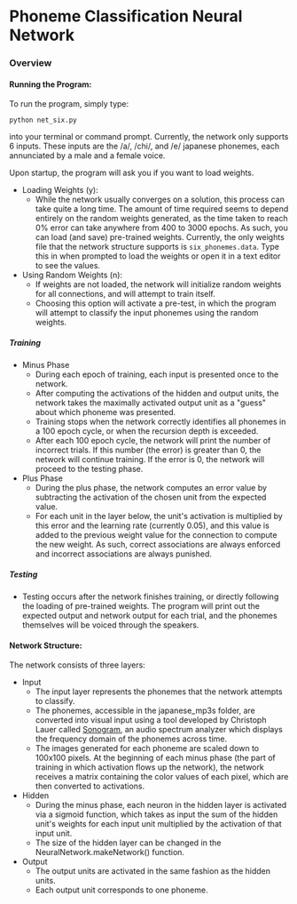 # Phoneme Classification Neural Network
### Overview
#### Running the Program:
To run the program, simply type:
```
python net_six.py
```
into your terminal or command prompt. Currently, the network only supports 6 inputs. These inputs are the /a/, /chi/, and /e/ japanese phonemes, each annunciated by a male and a female voice. 

Upon startup, the program will ask you if you want to load weights.
* Loading Weights (y):
  * While the network usually converges on a solution, this process can take quite a long time. The amount of time required seems to depend entirely on the random weights generated, as the time taken to reach 0% error can take anywhere from 400 to 3000 epochs. As such, you can load (and save) pre-trained weights. Currently, the only weights file that the network structure supports is `six_phonemes.data`. Type this in when prompted to load the weights or open it in a text editor to see the values. 
* Using Random Weights (n):
  * If weights are not loaded, the network will initialize random weights for all connections, and will attempt to train itself.
  * Choosing this option will activate a pre-test, in which the program will attempt to classify the input phonemes using the random weights. 

##### Training
* Minus Phase
  * During each epoch of training, each input is presented once to the network. 
  * After computing the activations of the hidden and output units, the network takes the maximally activated output unit as a "guess" about which phoneme was presented. 
  * Training stops when the network correctly identifies all phonemes in a 100 epoch cycle, or when the recursion depth is exceeded. 
  * After each 100 epoch cycle, the network will print the number of incorrect trials. If this number (the error) is greater than 0, the network will continue training. If the error is 0, the network will proceed to the testing phase.
* Plus Phase
  * During the plus phase, the network computes an error value by subtracting the activation of the chosen unit from the expected value. 
  * For each unit in the layer below, the unit's activation is multiplied by this error and the learning rate (currently 0.05), and this value is added to the previous weight value for the connection to compute the new weight. As such, correct associations are always enforced and incorrect associations are always punished. 

##### Testing
* Testing occurs after the network finishes training, or directly following the loading of pre-trained weights. The program will print out the expected output and network output for each trial, and the phonemes themselves will be voiced through the speakers. 

#### Network Structure:
The network consists of three layers:

* Input
  * The input layer represents the phonemes that the network attempts to classify. 
  * The phonemes, accessible in the japanese_mp3s folder, are converted into visual input using a tool developed by Christoph Lauer called [Sonogram](http://www.christoph-lauer.de/sonogram), an audio spectrum analyzer which displays the frequency domain of the phonemes across time. 
  * The images generated for each phoneme are scaled down to 100x100 pixels. At the beginning of each minus phase (the part of training in which activation flows up the network), the network receives a matrix containing the color values of each pixel, which are then converted to activations. 
* Hidden
  * During the minus phase, each neuron in the hidden layer is activated via a sigmoid function, which takes as input the sum of the hidden unit's weights for each input unit multiplied by the activation of that input unit. 
  * The size of the hidden layer can be changed in the NeuralNetwork.makeNetwork() function.
* Output
  * The output units are activated in the same fashion as the hidden units. 
  * Each output unit corresponds to one phoneme.

